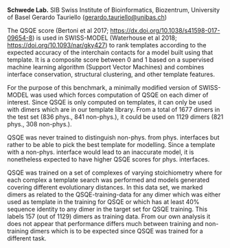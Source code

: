 **Schwede Lab.** SIB Swiss Institute of Bioinformatics, Biozentrum, University of Basel  Gerardo Tauriello (gerardo.tauriello@unibas.ch)

The QSQE score (Bertoni et al 2017; https://dx.doi.org/10.1038/s41598-017-09654-8) is used in SWISS-MODEL (Waterhouse et al 2018; https://doi.org/10.1093/nar/gky427) to rank templates according to the expected accuracy of the interchain contacts for a model built using that template. It is a composite score between 0 and 1 based on a supervised machine learning algorithm (Support Vector Machines) and combines interface conservation, structural clustering, and other template features.

For the purpose of this benchmark, a minimally modified version of SWISS-MODEL was used which forces computation of QSQE on each dimer of interest. Since QSQE is only computed on templates, it can only be used with dimers which are in our template library. From a total of 1677 dimers in the test set (836 phys., 841 non-phys.), it could be used on 1129 dimers (821 phys., 308 non-phys.).

QSQE was never trained to distinguish non-phys. from phys. interfaces but rather to be able to pick the best template for modelling. Since a template with a non-phys. interface would lead to an inaccurate model, it is nonetheless expected to have higher QSQE scores for phys. interfaces.

QSQE was trained on a set of complexes of varying stoichiometry where for each complex a template search was performed and models generated covering different evolutionary distances. In this data set, we marked dimers as related to the QSQE-training-data for any dimer which was either used as template in the training for QSQE or which has at least 40% sequence identity to any dimer in the target set for QSQE training. This labels 157 (out of 1129) dimers as training data. From our own analysis it does not appear that performance differs much between training and non-training dimers which is to be expected since QSQE was trained for a different task.
